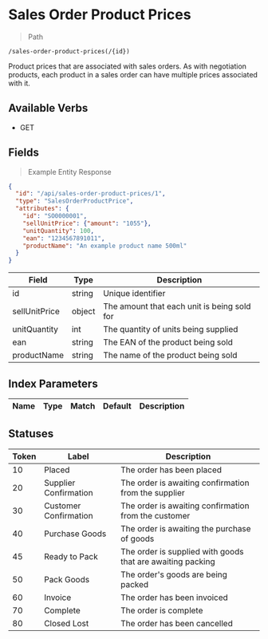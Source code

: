 # Sales Order Product Prices

> Path

```
/sales-order-product-prices(/{id})
```

Product prices that are associated with sales orders. As with negotiation products, each product in a sales order can
have multiple prices associated with it.

## Available Verbs

* GET

## Fields

> Example Entity Response

```json
{
  "id": "/api/sales-order-product-prices/1",
  "type": "SalesOrderProductPrice",
  "attributes": {
    "id": "SO0000001",
    "sellUnitPrice": {"amount": "1055"},
    "unitQuantity": 100,
    "ean": "1234567891011",
    "productName": "An example product name 500ml"
  }
}
```

Field | Type | Description
----- | ---  | -----------
id | string | Unique identifier
sellUnitPrice | object | The amount that each unit is being sold for
unitQuantity | int | The quantity of units being supplied 
ean | string | The EAN of the product being sold
productName | string | The name of the product being sold

## Index Parameters

Name | Type | Match | Default | Description
---- | ---- | ----- | ------- | -----------

## Statuses

Token | Label | Description
----- | ----- | -----------
10 | Placed | The order has been placed
20 | Supplier Confirmation | The order is awaiting confirmation from the supplier
30 | Customer Confirmation | The order is awaiting confirmation from the customer
40 | Purchase Goods | The order is awaiting the purchase of goods
45 | Ready to Pack | The order is supplied with goods that are awaiting packing
50 | Pack Goods | The order's goods are being packed
60 | Invoice | The order has been invoiced
70 | Complete | The order is complete
80 | Closed Lost | The order has been cancelled
